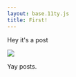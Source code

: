 ```yaml
---
layout: base.11ty.js
title: First!
---
```


Hey it's a post

<img src="https://o.img.rodeo/q_auto,w_500,f_auto/dogs/3" />

Yay posts.
